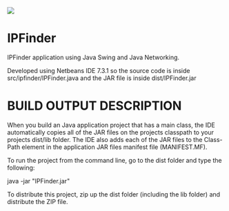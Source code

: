 <a href="https://atlas.shubhranil.com" target="\_blank">
<img src="https://img.shields.io/badge/Developed%20and%20Maintained%20by-Atlas%20Inc-blue">
</a>

# IPFinder

IPFinder application using Java Swing and Java Networking.

Developed using Netbeans IDE 7.3.1 so the source code is inside src/ipfinder/IPFinder.java
and the JAR file is inside dist/IPFinder.jar


BUILD OUTPUT DESCRIPTION
========================

When you build an Java application project that has a main class, the IDE
automatically copies all of the JAR
files on the projects classpath to your projects dist/lib folder. The IDE
also adds each of the JAR files to the Class-Path element in the application
JAR files manifest file (MANIFEST.MF).

To run the project from the command line, go to the dist folder and
type the following:

java -jar "IPFinder.jar" 

To distribute this project, zip up the dist folder (including the lib folder)
and distribute the ZIP file.

